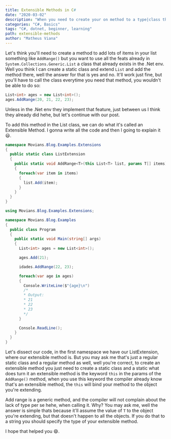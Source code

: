 ```yaml
---
title: Extensible Methods in C#
date: "2020-03-02"
description: "When you need to create your on method to a type|class that already exists"
categories: "C#, Basics"
tags: "C#, dotnet, beginner, learning"
path: extensible-methods
author: "Matheus Viana"
---
```


Let's think you'll need to create a method to add lots of items in your list something like `AddRange()` but you want to use all the feats already in `System.Collections.Generic.List` a class that already exists in the .Net env. Well you think I can create a static class and extend `List` and add the method there, well the answer for that is yes and no. It'll work just fine, but you'll have to call the class everytime you need that method, you wouldn't be able to do so:
```csharp
List<int> ages = new List<int>();
ages.AddRange(20, 21, 22, 23);
```
Unless in the .Net env they implement that feature, just between us I think they already did hehe, but let's continue with our post.

To add this method in the List class, we can do what it's called an Extensible Method. I gonna write all the code and then I going to explain it 😃.

```csharp
namespace Movians.Blog.Examples.Extensions
{
  public static class ListExtension
  {
    public static void AddRange<T>(this List<T> list, params T[] items)
    {
      foreach(var item in items)
      {
        list.Add(item);
      }
    }
  }
}

using Movians.Blog.Examples.Extensions;

namespace Movians.Blog.Examples
{
  public class Program
  {
    public static void Main(string[] args)
    {
      List<int> ages = new List<int>();

      ages.Add(21);

      idades.AddRange(22, 23);

      foreach(var age in ages)
      {
        Console.WriteLine($"{age}\n")
        /*
        * Output:
        * 21
        * 22
        * 23
        */
      }

      Console.ReadLine();
    }
  }
}
```

Let's dissect our code, in the first namespace we have our ListExtension, where our extensible method is. But you may ask me that's just a regular static class and a regular method as well, well you're correct, to create an extensible method you just need to create a static class and a static what does turn it an extensible method is the keyword `this` in the params of the `AddRange()` method, when you use this keyword the compiler already know that's an extensible method, the `this` will bind your method to the object you're extending.

Add range is a generic method, and the compiler will not complain about the lack of type per se hehe, when calling it. Why? You may ask me, well the answer is simple thats because it'll assume the value of `T` to the object you're extending, but that doesn't happen to all the objects.
If you do that to a string you should specify the type of your extensible method.

I hope that helped you 😄.